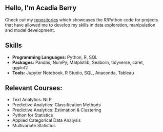 

## Hello, I'm Acadia Berry

Check out my [repositories](https://github.com/cadyberry?tab=repositories) which showcases the R/Python code for projects that have allowed me to develop my skills in data exploration, manipulation and model development. 

## Skills

- **Programming Languages:** Python, R, SQL
- **Packages:** Pandas, NumPy, Matplotlib, Seaborn, tidyverse, caret, ggplot2
- **Tools:** Jupyter Notebook, R Studio, SQL, Anaconda, Tableau

## Relevant Courses:
  - Text Analytics: NLP
  - Predictive Analytics: Classification Methods
  - Predictive Analytics: Estimation & Clustering 
  - Python for Statistics
  - Applied Categorical Data Analysis
  - Multivariate Statistics
    
